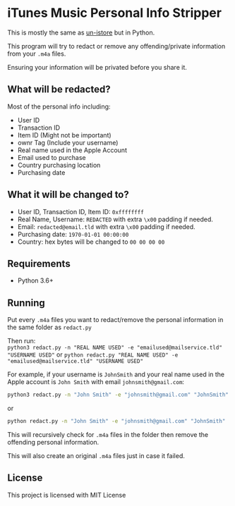 # iTunes Music Personal Info Stripper
This is mostly the same as [un-istore](https://github.com/avibrazil/un-istore) but in Python.

This program will try to redact or remove any offending/private information from your `.m4a` files.

Ensuring your information will be privated before you share it.

## What will be redacted?
Most of the personal info including:
- User ID
- Transaction ID
- Item ID (Might not be important)
- ownr Tag (Include your username)
- Real name used in the Apple Account
- Email used to purchase
- Country purchasing location
- Purchasing date

## What it will be changed to?
- User ID, Transaction ID, Item ID: `0xffffffff`
- Real Name, Username: `REDACTED` with extra `\x00` padding if needed.
- Email: `redacted@email.tld` with extra `\x00` padding if needed.
- Purchasing date: `1970-01-01 00:00:00`
- Country: hex bytes will be changed to `00 00 00 00`

## Requirements
- Python 3.6+

## Running
Put every `.m4a` files you want to redact/remove the personal information in the same folder as `redact.py`

Then run:<br>
`python3 redact.py -n "REAL NAME USED" -e "emailused@mailservice.tld" "USERNAME USED"` or `python redact.py "REAL NAME USED" -e "emailused@mailservice.tld" "USERNAME USED"`

For example, if your username is `JohnSmith` and your real name used in the Apple account is `John Smith` with email `johnsmith@gmail.com`:<br>
```bash
python3 redact.py -n "John Smith" -e "johnsmith@gmail.com" "JohnSmith"
```

or

```bash
python redact.py -n "John Smith" -e "johnsmith@gmail.com" "JohnSmith"
```

This will recursively check for `.m4a` files in the folder then remove the offending personal information.

This will also create an original `.m4a` files just in case it failed.

## License
This project is licensed with MIT License
